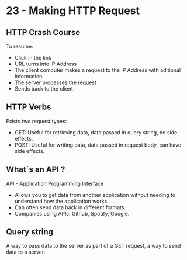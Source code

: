 # 23 - Making HTTP Request

## HTTP Crash Course

To resume:
- Click in the link
- URL turns into IP Address
- The client computer makes a request to the IP Address with aditional information
- The server processes the request
- Sends back to the client

## HTTP Verbs

Exists two request types:

- GET: Useful for retrieving data, data passed in query string, no side effects.
- POST: Useful for writing data, data passed in request body, can have side effects.

## What´s an API ?

API - Application Programming Interface
- Allows you to get data from another application without needing to understand how the application works.
- Can often send data back in different formats.
- Companies using APIs: Github, Spotify, Google.

## Query string

A way to pass data to the server as part of a GET request, a way to send data to a server.

